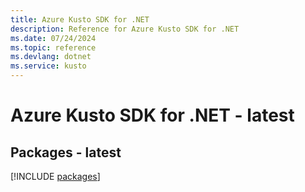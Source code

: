```yaml
---
title: Azure Kusto SDK for .NET
description: Reference for Azure Kusto SDK for .NET
ms.date: 07/24/2024
ms.topic: reference
ms.devlang: dotnet
ms.service: kusto
---
```

# Azure Kusto SDK for .NET - latest
## Packages - latest
[!INCLUDE [packages](kusto-index.md)]